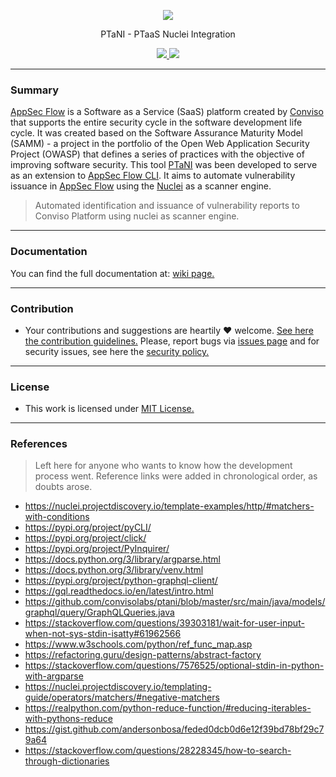 <p align="center">
  <img src="https://raw.githubusercontent.com/convisoappsec/ptani/master/assets/readme/logo-conviso.png">
  <p align="center">PTaNI - PTaaS Nuclei Integration</p>
  <p align="center">
    <a href="/LICENSE.md">
      <img src="https://img.shields.io/badge/license-MIT-blue.svg">
    </a>
    <a href="https://github.com/convisoappsec/ptani/releases">
      <img src="https://img.shields.io/badge/version-1.0.0-blue.svg">
    </a>
  </p>
</p>

---

### Summary

[AppSec Flow](https://blog.convisoappsec.com/en/appsec-flow-a-complete-devsecops-platform/) is a Software as a Service (SaaS) platform created by [Conviso](https://www.convisoappsec.com/) that supports the entire security cycle in the software development life cycle. It was created based on the Software Assurance Maturity Model (SAMM) - a project in the portfolio of the Open Web Application Security Project (OWASP) that defines a series of practices with the objective of improving software security. This tool [PTaNI](https://github.com/convisolabs/ptaas-nuclei-integration) was been developed to serve as an extension to [AppSec Flow CLI](https://docs.convisoappsec.com/cli/installation). It aims to automate vulnerability issuance in [AppSec Flow](https://blog.convisoappsec.com/en/appsec-flow-a-complete-devsecops-platform/) using the [Nuclei](nuclei.projectdiscovery.io/) as a scanner engine.

> Automated identification and issuance of vulnerability reports to Conviso Platform using nuclei as scanner engine.

---

### Documentation

You can find the full documentation at: [wiki page.](https://github.com/convisoappsec/ptani/wiki)

---

### Contribution

- Your contributions and suggestions are heartily ♥ welcome. [See here the contribution guidelines.](/.github/CONTRIBUTING.md) Please, report bugs via [issues page](https://github.com/convisoappsec/ptani/issues) and for security issues, see here the [security policy.](/SECURITY.md)

---

### License

- This work is licensed under [MIT License.](/LICENSE.md)

---

### References

> Left here for anyone who wants to know how the development process went. Reference links were added in chronological order, as doubts arose.

- https://nuclei.projectdiscovery.io/template-examples/http/#matchers-with-conditions
- https://pypi.org/project/pyCLI/
- https://pypi.org/project/click/
- https://pypi.org/project/PyInquirer/
- https://docs.python.org/3/library/argparse.html
- https://docs.python.org/3/library/venv.html
- https://pypi.org/project/python-graphql-client/
- https://gql.readthedocs.io/en/latest/intro.html
- https://github.com/convisolabs/ptani/blob/master/src/main/java/models/graphql/query/GraphQLQueries.java
- https://stackoverflow.com/questions/39303181/wait-for-user-input-when-not-sys-stdin-isatty#61962566
- https://www.w3schools.com/python/ref_func_map.asp
- https://refactoring.guru/design-patterns/abstract-factory
- https://stackoverflow.com/questions/7576525/optional-stdin-in-python-with-argparse
- https://nuclei.projectdiscovery.io/templating-guide/operators/matchers/#negative-matchers
- https://realpython.com/python-reduce-function/#reducing-iterables-with-pythons-reduce
- https://gist.github.com/andersonbosa/feded0dcb0d6e12f39bd78bf29c79a64
- https://stackoverflow.com/questions/28228345/how-to-search-through-dictionaries
